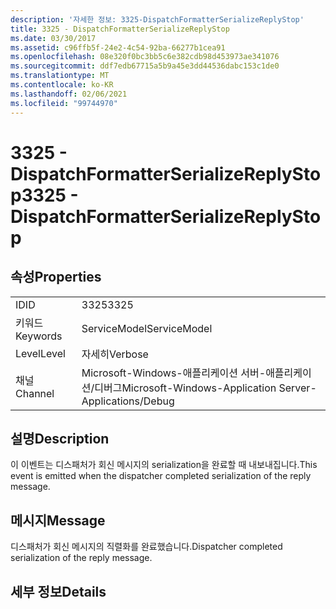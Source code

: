 ```yaml
---
description: '자세한 정보: 3325-DispatchFormatterSerializeReplyStop'
title: 3325 - DispatchFormatterSerializeReplyStop
ms.date: 03/30/2017
ms.assetid: c96ffb5f-24e2-4c54-92ba-66277b1cea91
ms.openlocfilehash: 08e320f0bc3bb5c6e382cdb98d453973ae341076
ms.sourcegitcommit: ddf7edb67715a5b9a45e3dd44536dabc153c1de0
ms.translationtype: MT
ms.contentlocale: ko-KR
ms.lasthandoff: 02/06/2021
ms.locfileid: "99744970"
---
```

# <a name="3325---dispatchformatterserializereplystop"></a><span data-ttu-id="453b0-103">3325 - DispatchFormatterSerializeReplyStop</span><span class="sxs-lookup"><span data-stu-id="453b0-103">3325 - DispatchFormatterSerializeReplyStop</span></span>

## <a name="properties"></a><span data-ttu-id="453b0-104">속성</span><span class="sxs-lookup"><span data-stu-id="453b0-104">Properties</span></span>  
  
|||  
|-|-|  
|<span data-ttu-id="453b0-105">ID</span><span class="sxs-lookup"><span data-stu-id="453b0-105">ID</span></span>|<span data-ttu-id="453b0-106">3325</span><span class="sxs-lookup"><span data-stu-id="453b0-106">3325</span></span>|  
|<span data-ttu-id="453b0-107">키워드</span><span class="sxs-lookup"><span data-stu-id="453b0-107">Keywords</span></span>|<span data-ttu-id="453b0-108">ServiceModel</span><span class="sxs-lookup"><span data-stu-id="453b0-108">ServiceModel</span></span>|  
|<span data-ttu-id="453b0-109">Level</span><span class="sxs-lookup"><span data-stu-id="453b0-109">Level</span></span>|<span data-ttu-id="453b0-110">자세히</span><span class="sxs-lookup"><span data-stu-id="453b0-110">Verbose</span></span>|  
|<span data-ttu-id="453b0-111">채널</span><span class="sxs-lookup"><span data-stu-id="453b0-111">Channel</span></span>|<span data-ttu-id="453b0-112">Microsoft-Windows-애플리케이션 서버-애플리케이션/디버그</span><span class="sxs-lookup"><span data-stu-id="453b0-112">Microsoft-Windows-Application Server-Applications/Debug</span></span>|  
  
## <a name="description"></a><span data-ttu-id="453b0-113">설명</span><span class="sxs-lookup"><span data-stu-id="453b0-113">Description</span></span>  

 <span data-ttu-id="453b0-114">이 이벤트는 디스패처가 회신 메시지의 serialization을 완료할 때 내보내집니다.</span><span class="sxs-lookup"><span data-stu-id="453b0-114">This event is emitted when the dispatcher completed serialization of the reply message.</span></span>  
  
## <a name="message"></a><span data-ttu-id="453b0-115">메시지</span><span class="sxs-lookup"><span data-stu-id="453b0-115">Message</span></span>  

 <span data-ttu-id="453b0-116">디스패처가 회신 메시지의 직렬화를 완료했습니다.</span><span class="sxs-lookup"><span data-stu-id="453b0-116">Dispatcher completed serialization of the reply message.</span></span>  
  
## <a name="details"></a><span data-ttu-id="453b0-117">세부 정보</span><span class="sxs-lookup"><span data-stu-id="453b0-117">Details</span></span>
